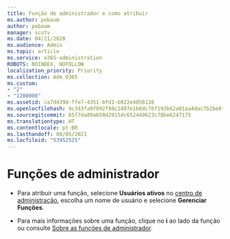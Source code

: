 ```yaml
---
title: Função de administrador e como atribuir
ms.author: pebaum
author: pebaum
manager: scotv
ms.date: 04/21/2020
ms.audience: Admin
ms.topic: article
ms.service: o365-administration
ROBOTS: NOINDEX, NOFOLLOW
localization_priority: Priority
ms.collection: Adm_O365
ms.custom:
- "2"
- "1200008"
ms.assetid: ca7d439d-ffe7-4351-bfd1-b022e4056138
ms.openlocfilehash: 9c343fa9f092f80c2497e1b0dc76f193b62a01aa4dac7b2be6f1c916e611abbb
ms.sourcegitcommit: b5f7da89a650d2915dc652449623c78be6247175
ms.translationtype: HT
ms.contentlocale: pt-BR
ms.lasthandoff: 08/05/2021
ms.locfileid: "53952525"
---
```

# <a name="admin-roles"></a>Funções de administrador

- Para atribuir uma função, selecione **Usuários ativos** no [centro de administração](https://admin.microsoft.com/Adminportal/Home#/users), escolha um nome de usuário e selecione  **Gerenciar Funções**.

- Para mais informações sobre uma função, clique no **i** ao lado da função ou consulte [Sobre as funções de administrador](https://docs.microsoft.com/microsoft-365/admin/add-users/about-admin-roles).